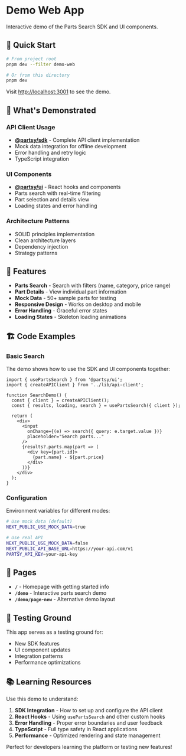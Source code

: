 # Demo Web App

Interactive demo of the Parts Search SDK and UI components.

## 🚀 Quick Start

```bash
# From project root
pnpm dev --filter demo-web

# Or from this directory
pnpm dev
```

Visit [http://localhost:3001](http://localhost:3001) to see the demo.

## 🎯 What's Demonstrated

### API Client Usage
- **[@partsy/sdk](../../packages/parts-sdk/)** - Complete API client implementation
- Mock data integration for offline development
- Error handling and retry logic
- TypeScript integration

### UI Components
- **[@partsy/ui](../../packages/parts-ui/)** - React hooks and components
- Parts search with real-time filtering
- Part selection and details view
- Loading states and error handling

### Architecture Patterns
- SOLID principles implementation
- Clean architecture layers
- Dependency injection
- Strategy patterns

## 🔧 Features

- **Parts Search** - Search with filters (name, category, price range)
- **Part Details** - View individual part information
- **Mock Data** - 50+ sample parts for testing
- **Responsive Design** - Works on desktop and mobile
- **Error Handling** - Graceful error states
- **Loading States** - Skeleton loading animations

## 🏗️ Code Examples

### Basic Search

The demo shows how to use the SDK and UI components together:

```tsx
import { usePartsSearch } from '@partsy/ui';
import { createAPIClient } from '../lib/api-client';

function SearchDemo() {
  const { client } = createAPIClient();
  const { results, loading, search } = usePartsSearch({ client });

  return (
    <div>
      <input 
        onChange={(e) => search({ query: e.target.value })}
        placeholder="Search parts..."
      />
      {results?.parts.map(part => (
        <div key={part.id}>
          {part.name} - ${part.price}
        </div>
      ))}
    </div>
  );
}
```

### Configuration

Environment variables for different modes:

```bash
# Use mock data (default)
NEXT_PUBLIC_USE_MOCK_DATA=true

# Use real API
NEXT_PUBLIC_USE_MOCK_DATA=false
NEXT_PUBLIC_API_BASE_URL=https://your-api.com/v1
PARTSY_API_KEY=your-api-key
```

## 📱 Pages

- **`/`** - Homepage with getting started info
- **`/demo`** - Interactive parts search demo
- **`/demo/page-new`** - Alternative demo layout

## 🧪 Testing Ground

This app serves as a testing ground for:

- New SDK features
- UI component updates  
- Integration patterns
- Performance optimizations

## 📚 Learning Resources

Use this demo to understand:

1. **SDK Integration** - How to set up and configure the API client
2. **React Hooks** - Using `usePartsSearch` and other custom hooks
3. **Error Handling** - Proper error boundaries and user feedback
4. **TypeScript** - Full type safety in React applications
5. **Performance** - Optimized rendering and state management

Perfect for developers learning the platform or testing new features!
